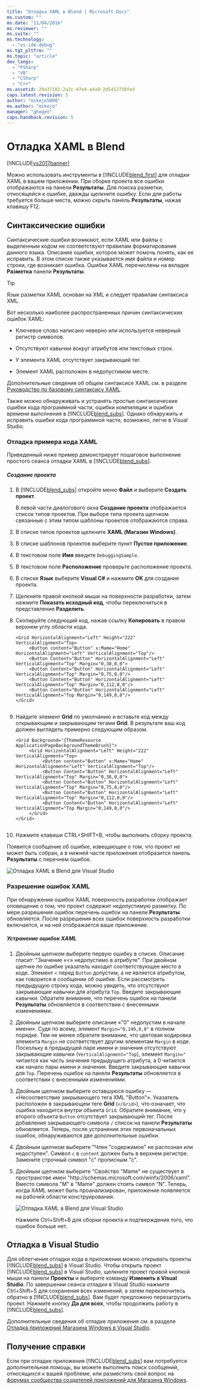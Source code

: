 ```yaml
---
title: "Отладка XAML в Blend | Microsoft Docs"
ms.custom: ""
ms.date: "11/04/2016"
ms.reviewer: ""
ms.suite: ""
ms.technology: 
  - "vs-ide-debug"
ms.tgt_pltfrm: ""
ms.topic: "article"
dev_langs: 
  - "FSharp"
  - "VB"
  - "CSharp"
  - "C++"
ms.assetid: 29a37182-2a2c-47e4-a4a9-2d5412738fed
caps.latest.revision: 5
author: "mikejo5000"
ms.author: "mikejo"
manager: "ghogen"
caps.handback.revision: 5
---
```

# Отладка XAML в Blend
[!INCLUDE[vs2017banner](../code-quality/includes/vs2017banner.md)]

Можно использовать инструменты в [!INCLUDE[blend_first](../debugger/includes/blend_first_md.md)] для отладки XAML в вашем приложении.  При сборке проекта все ошибки отображаются на панели **Результаты**.  Для поиска разметки, относящейся к ошибке, дважды щелкните ошибку.  Если для работы требуется больше места, можно скрыть панель **Результаты**, нажав клавишу F12.  
  
## Синтаксические ошибки  
 Синтаксические ошибки возникают, если XAML или файлы с выделенным кодом не соответствуют правилам форматирования данного языка.  Описание ошибки, которое может помочь понять, как ее исправить.  В этом списке также указывается имя файла и номер строки, где возникает ошибка.  Ошибки XAML перечислены на вкладке **Разметка** панели **Результаты**.  
  
> [!TIP]
>  Язык разметки XAML основан на XML и следует правилам синтаксиса XML.  
  
 Вот несколько наиболее распространенных причин синтаксических ошибок XAML:  
  
-   Ключевое слово написано неверно или используется неверный регистр символов.  
  
-   Отсутствуют кавычки вокруг атрибутов или текстовых строк.  
  
-   У элемента XAML отсутствует закрывающий тег.  
  
-   Элемент XAML расположен в недопустимом месте.  
  
 Дополнительные сведения об общем синтаксисе XAML см. в разделе [Руководство по базовому синтаксису XAML](http://go.microsoft.com/fwlink/?LinkId=329942).  
  
 Также можно обнаруживать и устранять простые синтаксические ошибки кода программной части, ошибки компиляции и ошибки времени выполнения в [!INCLUDE[blend_subs](../debugger/includes/blend_subs_md.md)].  Однако обнаружить и исправить ошибки кода программной части, возможно, легче в Visual Studio.  
  
### Отладка примера кода XAML  
 Приведенный ниже пример демонстрирует пошаговое выполнение простого сеанса отладки XAML в [!INCLUDE[blend_subs](../debugger/includes/blend_subs_md.md)].  
  
##### Создание проекта  
  
1.  В [!INCLUDE[blend_subs](../debugger/includes/blend_subs_md.md)] откройте меню **Файл** и выберите **Создать проект**.  
  
     В левой части диалогового окна **Создание проекта** отображается список типов проектов.  При выборе типа проекта щелчком связанные с этим типом шаблоны проектов отображаются справа.  
  
2.  В списке типов проектов щелкните **XAML \(Магазин Windows\)**.  
  
3.  В списке шаблонов проектов выберите пункт **Пустое приложение**.  
  
4.  В текстовом поле **Имя** введите `DebuggingSample`.  
  
5.  В текстовом поле **Расположение** проверьте расположение проекта.  
  
6.  В списке **Язык** выберите **Visual C\#** и нажмите **ОК** для создания проекта.  
  
7.  Щелкните правой кнопкой мыши на поверхности разработки, затем нажмите **Показать исходный код**, чтобы переключиться в представление **Разделить**.  
  
8.  Скопируйте следующий код, нажав ссылку **Копировать** в правом верхнем углу области кода.  
  
    ```  
    <Grid HorizontalAlignment="Left" Height="222" VerticalAlignment="Top>  
         <Button content="Button" x:Mame="Home" HorizontalAlignment="Left" VerticalAlignment="Top"/>  
         <Button Content="Button" HorizontalAlignment="Left" VerticalAlignment="Top" Margin="0,38,0,0">  
         <Button Content="Button" HorizontalAlignment="Left" VerticalAlignment="Top" Margin="0,75,0,0"/>  
         <Button Content="Button" HorizontalAlignment="Left" VerticalAlignment="Top" Margin="0,112,0,0"/>  
         <Button Content="Button" HorizontalAlignment="Left" VerticalAlignment="Top Margin="0,149,0,0"/>  
    </Grid>  
  
    ```  
  
9. Найдите элемент **Grid** по умолчанию и вставьте код между открывающим и закрывающим тегами **Grid**.  В результате ваш код должен выглядеть примерно следующим образом.  
  
    ```  
    <Grid Background="{ThemeResource ApplicationPageBackgroundThemeBrush}">  
         <Grid HorizontalAlignment="Left" Height="222" VerticalAlignment="Top>  
              <Button content="Button" x:Mame="Home" HorizontalAlignment="Left" VerticalAlignment="Top"/>  
              <Button Content="Button" HorizontalAlignment="Left" VerticalAlignment="Top" Margin="0,38,0,0">  
              <Button Content="Button" HorizontalAlignment="Left" VerticalAlignment="Top" Margin="0,75,0,0"/>  
              <Button Content="Button" HorizontalAlignment="Left" VerticalAlignment="Top" Margin="0,112,0,0"/>  
              <Button Content="Button" HorizontalAlignment="Left" VerticalAlignment="Top Margin="0,149,0,0"/>  
         </Grid>  
    </Grid>  
  
    ```  
  
10. Нажмите клавиши CTRL\+SHIFT\+B, чтобы выполнить сборку проекта.  
  
 Появится сообщение об ошибке, извещающее о том, что проект не может быть собран, а в нижней части приложения отобразится панель **Результаты** с перечнем ошибок.  
  
 ![Отладка XAML в Blend для Visual Studio](../debugger/media/blend_debugxaml_xaml.png "blend\_debugXAML\_XAML")  
  
### Разрешение ошибок XAML  
 При обнаружении ошибок XAML поверхность разработки отображает оповещение о том, что проект содержит недопустимую разметку.  По мере разрешения ошибок перечень ошибок на панели **Результаты** обновляется.  После разрешения всех ошибок поверхность разработки включается, и на ней отображается ваше приложение.  
  
##### Устранение ошибок XAML  
  
1.  Двойным щелчком выберите первую ошибку в списке.  Описание гласит: "Значение «\<» недопустимо в атрибуте". При двойном щелчке по ошибке указатель находит соответствующее место в коде.  Элемент `<` перед `Button` допустим, а не является атрибутом, как говорится в сообщении об ошибке.  Если рассмотреть предыдущую строку кода, можно увидеть, что отсутствуют закрывающие кавычки для атрибута `Top`.  Введите закрывающие кавычки.  Обратите внимание, что перечень ошибок на панели **Результаты** обновляется в соответствии с внесенными изменениями.  
  
2.  Двойным щелчком выберите описание «"0" недопустим в начале имени». Судя по всему, элемент `Margin="0,149,0,0"` в полном порядке.  Тем не менее обратите внимание, что цветовая кодировка элемента `Margin` не соответствует другим элементам `Margin` в коде.  Поскольку в предыдущей паре имени и значения отсутствуют закрывающие кавычки \(`VerticalAlignment="Top`\), элемент `Margin="` читается как часть значения предыдущего атрибута, а 0 читается как начало пары имени и значения.  Введите закрывающие кавычки для `Top`.  Перечень ошибок на панели **Результаты** обновляется в соответствии с внесенными изменениями.  
  
3.  Двойным щелчком выберите оставшуюся ошибку — «Несоответствие закрывающего тега XML "Button"». Указатель расположен в закрывающем теге **Grid** \(`</Grid>`\), что означает, что ошибка находится внутри объекта `Grid`.  Обратите внимание, что у второго объекта `Button` отсутствует закрывающий тег.  После добавления закрывающего символа `/` список на панели **Результаты** обновляется.  Теперь, после устранения этих первоначальных ошибок, обнаруживаются две дополнительные ошибки.  
  
4.  Двойным щелчком выберите "Член "содержимое" не распознан или недоступен". Символ `c` в `content` должен быть в верхнем регистре.  Замените строчный символ "c" прописным "c".  
  
5.  Двойным щелчком выберите "Свойство "Mame" не существует в пространстве имен "http:\/\/schemas.microsoft.com\/winfx\/2006\/xaml". Вместо символа "M" в "Mame" должен стоять символ "N". Теперь, когда XAML может быть проанализирован, приложение появляется на рабочей области конструирования.  
  
     ![Отладка XAML в Blend для Visual Studio](~/debugger/media/blend_debugartboard_xaml.png "blend\_debugArtboard\_XAML")  
  
     Нажмите Ctrl\+Shift\+B для сборки проекта и подтверждения того, что ошибок больше нет.  
  
## Отладка в Visual Studio  
 Для облегчения отладки кода в приложении можно открывать проекты [!INCLUDE[blend_subs](../debugger/includes/blend_subs_md.md)] в Visual Studio.  Чтобы открыть проект [!INCLUDE[blend_subs](../debugger/includes/blend_subs_md.md)] в Visual Studio, щелкните проект правой кнопкой мыши на панели **Проекты** и выберите команду **Изменить в Visual Studio**.  По завершении сеанса отладки в Visual Studio нажмите Ctrl\+Shift\+S для сохранения всех изменений, а затем переключитесь обратно в [!INCLUDE[blend_subs](../debugger/includes/blend_subs_md.md)].  Вам будет предложено перезагрузить проект.  Нажмите кнопку **Да для всех**, чтобы продолжить работу в [!INCLUDE[blend_subs](../debugger/includes/blend_subs_md.md)].  
  
 Дополнительные сведения об отладке приложения см. в разделе [Отладка приложений Магазина Windows в Visual Studio](http://go.microsoft.com/fwlink/?LinkId=329944).  
  
## Получение справки  
 Если при отладке приложения [!INCLUDE[blend_subs](../debugger/includes/blend_subs_md.md)] вам потребуется дополнительная помощь, вы можете выполнить поиск сообщений, относящихся к вашей проблеме, или разместить свой вопрос на [форумах сообщества создателей приложений для Магазина Windows](http://go.microsoft.com/fwlink/?LinkId=280308).